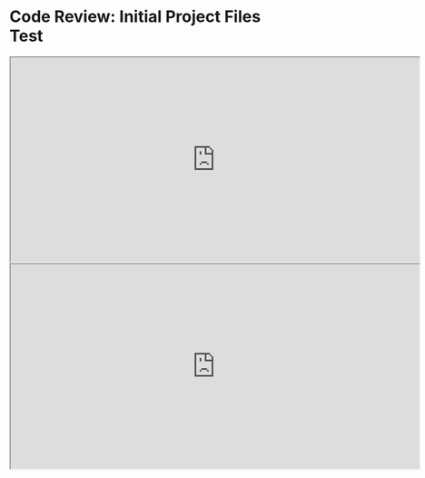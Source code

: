 # Code Review: Initial Project Files Test
<div align="center">
<HTML>
   <CENTER><iframe width="720" height="360"
  src="https://youtu.be/ePZdA_UjNsE">
  </iframe> </CENTER>
   <CENTER><iframe width="720" height="360"
  src="https://www.youtube.com/watch?v=J36xPWBLcG8">
  </iframe> </CENTER>
</HTML>

</div>

